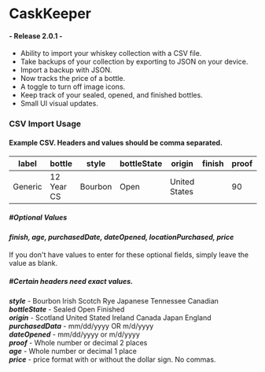 # CaskKeeper

#### - Release 2.0.1 -

* Ability to import your whiskey collection with a CSV file.
* Take backups of your collection by exporting to JSON on your device.
* Import a backup with JSON.
* Now tracks the price of a bottle.
* A toggle to turn off image icons.
* Keep track of your sealed, opened, and finished bottles.
* Small UI visual updates.

### CSV Import Usage

#### Example CSV. Headers and values should be comma separated.

| label   | bottle         | style   | bottleState | origin        | finish | proof | age | purchasedDate | dateOpened | locationPurchased | price |
|---------|----------------|---------|--------------|---------------|--------|-------|-----|---------------|-------------|--------------------|-------|
| Generic | 12 Year CS     | Bourbon | Open         | United States |        | 90    | 10  | 11/16/2023    | 11/17/2023  | Dollar             | 45.99 |


##### #Optional Values
#### **_finish, age, purchasedDate, dateOpened, locationPurchased, price_**
If you don't have values to enter for these optional fields, simply leave the value as blank.

##### #Certain headers need exact values.
_**style**_ - Bourbon Irish Scotch Rye Japanese Tennessee Canadian <br>
_**bottleState**_ - Sealed Open Finished <br>
_**origin**_ - Scotland United Stated Ireland Canada Japan England <br>
_**purchasedData**_ - mm/dd/yyyy OR m/d/yyyy <br>
_**dateOpened**_ - mm/dd/yyyy or m/d/yyyy <br>
_**proof**_ - Whole number or decimal 2 places <br>
_**age**_ - Whole number or decimal 1 place <br>
_**price**_ - price format with or without the dollar sign. No commas. <br>

